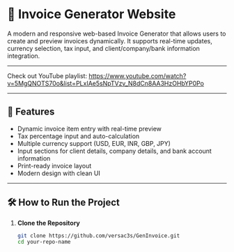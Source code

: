 # 💼 Invoice Generator Website

A modern and responsive web-based Invoice Generator that allows users to create and preview invoices dynamically. It supports real-time updates, currency selection, tax input, and client/company/bank information integration.

---
Check out YouTube playlist: https://www.youtube.com/watch?v=5MgQNOTS70o&list=PLxIAe5sNpTVzv_N8dCn8AA3HzOHbYP0Po

---

## 🚀 Features

- Dynamic invoice item entry with real-time preview  
- Tax percentage input and auto-calculation  
- Multiple currency support (USD, EUR, INR, GBP, JPY)  
- Input sections for client details, company details, and bank account information  
- Print-ready invoice layout  
- Modern design with clean UI  

---

## 🛠️ How to Run the Project

1. **Clone the Repository**
   ```bash
   git clone https://github.com/versac3s/GenInvoice.git
   cd your-repo-name
